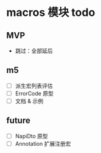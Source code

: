# macros 模块 todo

## MVP
- 跳过：全部延后

## m5
- [ ] 派生宏列表评估
- [ ] ErrorCode 原型
- [ ] 文档 & 示例

## future
- [ ] NapiDto 原型
- [ ] Annotation 扩展注册宏
